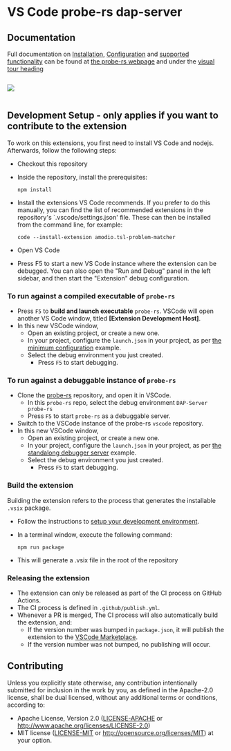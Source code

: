 # VS Code probe-rs dap-server

## Documentation

Full documentation on [Installation](https://probe.rs/docs/tools/vscode/#installation), [Configuration](https://probe.rs/docs/tools/vscode/#usage-and-configuration) and [supported functionality](https://probe.rs/docs/tools/vscode/#current-working-functionality-and-known-limitations)
can be found at [the probe-rs webpage](https://probe.rs/docs/tools/vscode/) and
under the [visual tour
heading](https://probe.rs/docs/tools/vscode/#a-visual-guide-of-implemented-features)

<img style="margin-top: 1em; margin-bottom: 1em; max-width:100%; max-height:100%; width: auto; height: auto;" src="https://probe.rs/img/vscode/probe-rs-debugger.gif" />

## Development Setup - only applies if you want to contribute to the extension

To work on this extensions, you first need to install VS Code and nodejs.
Afterwards, follow the following steps:

* Checkout this repository
* Inside the repository, install the prerequisites:

      npm install

* Install the extensions VS Code recommends. If you prefer to do this manually,
  you can find the list of recommended extensions in the repository's
  `.vscode/settings.json' file. These can then be installed from the command
  line, for example:

      code --install-extension amodio.tsl-problem-matcher

* Open VS Code
* Press F5 to start a new VS Code instance where the extension can be debugged.
  You can also open the "Run and Debug" panel in the left sidebar, and then
  start the "Extension" debug configuration.

### To run against a compiled executable of `probe-rs`

* Press `F5` to __build and launch executable__ `probe-rs`. VSCode will
  open another VS Code window, titled __[Extension Development Host]__.
* In this new VSCode window,
  * Open an existing project, or create a new one.
  * In your project, configure the `launch.json` in your project, as per [the minimum configuration](https://probe.rs/docs/tools/vscode/#start-a-debug-session-with-minimum-configuration) example.
  * Select the debug environment you just created.
    * Press `F5` to start debugging.

### To run against a debuggable instance of `probe-rs`

* Clone the [probe-rs](https://github.com/probe-rs/probe-rs.git) repository, and
  open it in VSCode.
  * In this `probe-rs` repo, select the debug environment `DAP-Server
    probe-rs`
  * Press `F5` to start `probe-rs` as a debuggable server.
* Switch to the VSCode instance of the probe-rs `vscode` repository.
* In this new VSCode window,
  * Open an existing project, or create a new one.
  * In your project, configure the `launch.json` in your project, as per [the standalong debugger server](https://probe.rs/docs/tools/vscode/#connecting-to-a-standalone-probe-rs-dap-server-server) example.
  * Select the debug environment you just created.
    * Press `F5` to start debugging.

### Build the extension

Building the extension refers to the process that generates the installable
`.vsix` package.

* Follow the instructions to [setup your development
  environment](#development-setup).
* In a terminal window, execute the following command:

      npm run package

* This will generate a .vsix file in the root of the repository

### Releasing the extension

- The extension can only be released as part of the CI process on GitHub Actions.
- The CI process is defined in `.github/publish.yml`.
- Whenever a PR is merged, The CI process will also automatically build the extension, and:
  - If the version number was bumped in `package.json`, it will publish the
    extension to the [VSCode Marketplace](https://marketplace.visualstudio.com/items?itemName=probe-rs.probe-rs-debugger).
  - If the version number was not bumped, no publishing will occur.

## Contributing

Unless you explicitly state otherwise, any contribution intentionally submitted
for inclusion in the work by you, as defined in the Apache-2.0 license, shall
be dual licensed, without any additional terms or conditions, according to:
 * Apache License, Version 2.0 ([LICENSE-APACHE](LICENSE-APACHE) or
   http://www.apache.org/licenses/LICENSE-2.0)
 * MIT license ([LICENSE-MIT](LICENSE-MIT) or
   http://opensource.org/licenses/MIT) at your option.
